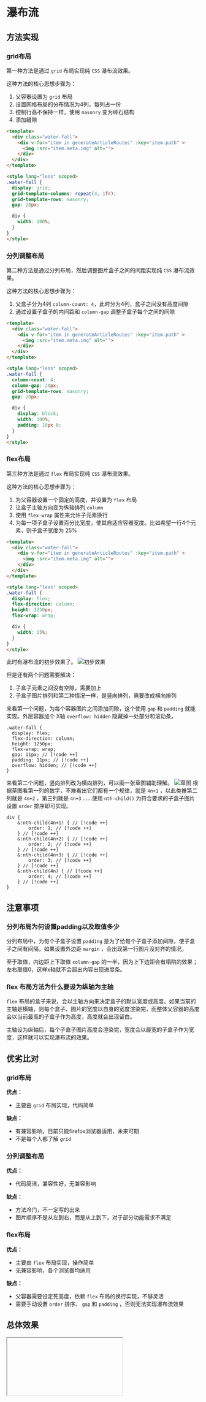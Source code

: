 # 瀑布流

## 方法实现

### grid布局
第一种方法是通过 `grid` 布局实现纯 `CSS` 瀑布流效果。

这种方法的核心思想步骤为：
1. 父容器设置为 `grid` 布局
2. 设置网格布局的分布情况为4列，每列占一份
3. 控制行高不保持一样，使用 `masonry` 变为砖石结构
4. 添加缝隙

```html
<template>
  <div class="water-fall">
    <div v-for="item in generateArticleRoutes" :key="item.path" >
      <img :src="item.meta.img" alt="">
    </div>
  </div>
</template>

<style lang="less" scoped>
.water-fall {
  display: grid;
  grid-template-columns: repeat(4, 1fr);
  grid-template-rows: masonry;
  gap: 20px;

  div {
    width: 100%;
  }
}
</style>
```

### 分列调整布局
第二种方法是通过分列布局，然后调整图片盒子之间的间距实现纯 `CSS` 瀑布流效果。

这种方法的核心思想步骤为：
1. 父盒子分为4列 `column-count: 4`，此时分为4列，盒子之间没有高度间隙
2. 通过设置子盒子的内间距和 `column-gap` 调整子盒子每个之间的间隙

```html
<template>
  <div class="water-fall">
    <div v-for="item in generateArticleRoutes" :key="item.path" >
      <img :src="item.meta.img" alt="">
    </div>
  </div>
</template>

<style lang="less" scoped>
.water-fall {
  column-count: 4;
  column-gap: 20px;
  grid-template-rows: masonry;
  gap: 20px;

  div {
    display: block;
    width: 100%;
    padding: 10px 0;
  }
}
</style>
```

### flex布局

第三种方法是通过 `flex` 布局实现纯 `CSS` 瀑布流效果。

这种方法的核心思想步骤为：
1. 为父容器设置一个固定的高度，并设置为 `flex` 布局
2. 让盒子主轴方向变为纵轴排列 `column` 
3. 使用 `flex-wrap` 属性来允许子元素换行
4. 为每一项子盒子设置百分比宽度，使其自适应容器宽度。比如希望一行4个元素，则子盒子宽度为 25%

```html
<template>
  <div class="water-fall">
    <div v-for="item in generateArticleRoutes" :key="item.path" >
      <img :src="item.meta.img" alt="">
    </div>
  </div>
</template>

<style lang="less" scoped>
.water-fall {
  display: flex;
  flex-direction: column;
  height: 1250px;
  flex-wrap: wrap;

  div {
    width: 25%;
  }
}
</style>
```

此时有瀑布流的初步效果了。
![初步效果](https://pic.imgdb.cn/item/671a0f1cd29ded1a8cde2e08.png)

但是还有两个问题需要解决：
1. 子盒子元素之间没有空隙，需要加上
2. 子盒子图片排列和第二种情况一样，是竖向排列，需要改成横向排列

来看第一个问题，为每个容器图片之间添加间隙，这个使用 `gap` 和 `padding` 就能实现。外层容器加个 X轴 `overflow: hidden` 隐藏掉一处部分和滚动条。
```less
.water-fall {
  display: flex;
  flex-direction: column;
  height: 1250px;
  flex-wrap: wrap;
  gap: 11px; // [!code ++]
  padding: 11px; // [!code ++]
  overflow: hidden; // [!code ++]
}
```

来看第二个问题，竖向排列改为横向排列，可以画一张草图辅助理解。
![草图](https://pic.imgdb.cn/item/671a1e5cd29ded1a8cf2bd9e.png)
根据草图看第一列的数字，不难看出它们都有一个规律，就是 `4n+1` ，以此类推第二列就是 `4n+2` ，第三列就是 `4n+3` ......使用 `nth-child()` 为符合要求的子盒子图片设置 `order` 排序即可实现。

```less
div {
    &:nth-child(4n+1) { // [!code ++]
        order: 1; // [!code ++]
    } // [!code ++]
    &:nth-child(4n+2) { // [!code ++]
        order: 2; // [!code ++]
    } // [!code ++]
    &:nth-child(4n+3) { // [!code ++]
        order: 3; // [!code ++]
    } // [!code ++]
    &:nth-child(4n) { // [!code ++]
        order: 4; // [!code ++]
    } // [!code ++]
}
```

## 注意事项

### 分列布局为何设置padding以及取值多少
分列布局中，为每个子盒子设置 `padding` 是为了给每个子盒子添加间隙，使子盒子之间有间隔，如果设置外边距 `margin` ，会出现第一行图片没对齐的情况。

至于取值，内边距上下取值 `column-gap` 的一半，因为上下边距会有塌陷的效果；左右取值0，这样x轴就不会超出内容出现进度条。

### flex 布局方法为什么要设为纵轴为主轴
`flex` 布局的盒子来说，会以主轴方向来决定盒子的默认宽度或高度。如果当前的主轴是横轴，则每个盒子、图片的宽度以自身的宽度渲染完，而整体父容器的高度会以当前最高的子盒子作为高度，高度就会出现留白。

主轴设为纵轴后，每个子盒子图片高度会渲染完，宽度会以最宽的子盒子作为宽度，这样就可以实现瀑布流的效果。

## 优劣比对

### grid布局
**优点：**
- 主要由 `grid` 布局实现，代码简单

**缺点：**
- 有兼容影响，目前只能firefox浏览器适用，未来可期
- 不是每个人都了解 `grid` 

### 分列调整布局
**优点：**
- 代码简洁，兼容性好，无兼容影响

**缺点：**
- 方法冷门，不一定写的出来
- 图片顺序不是从左到右，而是从上到下，对于部分功能需求不满足

### flex布局

**优点：**
- 主要由 `flex` 布局实现，操作简单
- 无兼容影响，各个浏览器均适用

**缺点：**
- 父容器需要设定死高度，依赖 `flex` 布局的换行实现，不够灵活
- 需要手动设置 `order` 排序、 `gap` 和 `padding` ，否则无法实现瀑布流效果

## 总体效果
<Iframe url="https://duyidao.github.io/blogweb/#/info/css/waterfall" />
